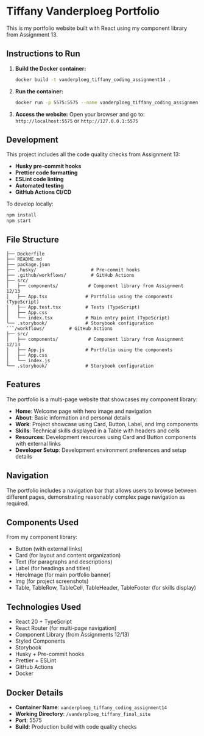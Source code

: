 # Tiffany Vanderploeg Portfolio

This is my portfolio website built with React using my component library from Assignment 13.

## Instructions to Run

1. **Build the Docker container:**
   ```bash
   docker build -t vanderploeg_tiffany_coding_assignment14 .
   ```

2. **Run the container:**
   ```bash
   docker run -p 5575:5575 --name vanderploeg_tiffany_coding_assignment14 vanderploeg_tiffany_coding_assignment14
   ```

3. **Access the website:**
   Open your browser and go to: `http://localhost:5575` or `http://127.0.0.1:5575`

## Development

This project includes all the code quality checks from Assignment 13:

- **Husky pre-commit hooks**
- **Prettier code formatting**
- **ESLint code linting** 
- **Automated testing**
- **GitHub Actions CI/CD**

To develop locally:
```bash
npm install
npm start
```

## File Structure

```
├── Dockerfile
├── README.md
├── package.json
├── .husky/                    # Pre-commit hooks
├── .github/workflows/         # GitHub Actions
├── src/
│   ├── components/           # Component library from Assignment 12/13
│   ├── App.tsx              # Portfolio using the components (TypeScript)
│   ├── App.test.tsx         # Tests (TypeScript)
│   ├── App.css
│   └── index.tsx            # Main entry point (TypeScript)
└── .storybook/              # Storybook configuration
```/workflows/         # GitHub Actions
├── src/
│   ├── components/           # Component library from Assignment 12/13
│   ├── App.js               # Portfolio using the components
│   ├── App.css
│   └── index.js
└── .storybook/              # Storybook configuration
```

## Features

The portfolio is a multi-page website that showcases my component library:

- **Home**: Welcome page with hero image and navigation
- **About**: Basic information and personal details  
- **Work**: Project showcase using Card, Button, Label, and Img components
- **Skills**: Technical skills displayed in a Table with headers and cells
- **Resources**: Development resources using Card and Button components with external links
- **Developer Setup**: Development environment preferences and setup details

## Navigation

The portfolio includes a navigation bar that allows users to browse between different pages, demonstrating reasonably complex page navigation as required.

## Components Used

From my component library:
- Button (with external links)
- Card (for layout and content organization)
- Text (for paragraphs and descriptions)
- Label (for headings and titles)  
- HeroImage (for main portfolio banner)
- Img (for project screenshots)
- Table, TableRow, TableCell, TableHeader, TableFooter (for skills display)

## Technologies Used

- React 20 + TypeScript
- React Router (for multi-page navigation)
- Component Library (from Assignments 12/13)
- Styled Components
- Storybook
- Husky + Pre-commit hooks
- Prettier + ESLint
- GitHub Actions
- Docker

## Docker Details

- **Container Name**: `vanderploeg_tiffany_coding_assignment14`
- **Working Directory**: `/vanderploeg_tiffany_final_site`
- **Port**: 5575
- **Build**: Production build with code quality checks